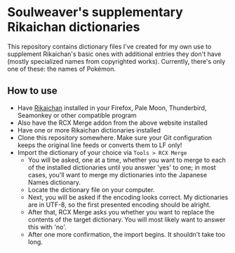# Soulweaver's supplementary Rikaichan dictionaries

This repository contains dictionary files I've created for my own use to supplement
Rikaichan's basic ones with additional entries they don't have (mostly specialized
names from copyrighted works). Currently, there's only one of these: the names of
Pokémon.

## How to use

* Have [Rikaichan](http://www.polarcloud.com/rikaichan) installed in your 
  Firefox, Pale Moon, Thunderbird, Seamonkey or other compatible program
* Also have the RCX Merge addon from the above website installed
* Have one or more Rikaichan dictionaries installed
* Clone this repository somewhere. Make sure your Git configuration keeps the
  original line feeds or converts them to LF only!
* Import the dictionary of your choice via `Tools > RCX Merge`
  * You will be asked, one at a time, whether you want to merge to each of the
    installed dictionaries until you answer 'yes' to one; in most cases, you'll
    want to merge my dictionaries into the Japanese Names dictionary.
  * Locate the dictionary file on your computer.
  * Next, you will be asked if the encoding looks correct. My dictionaries are
    in UTF-8, so the first presented encoding should be alright.
  * After that, RCX Merge asks you whether you want to replace the contents of
    the target dictionary. You will most likely want to answer this with 'no'.
  * After one more confirmation, the import begins. It shouldn't take too long.
